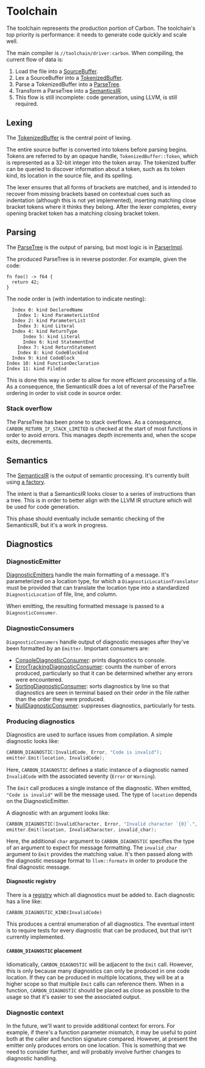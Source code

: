 # Toolchain

<!--
Part of the Carbon Language project, under the Apache License v2.0 with LLVM
Exceptions. See /LICENSE for license information.
SPDX-License-Identifier: Apache-2.0 WITH LLVM-exception
-->

The toolchain represents the production portion of Carbon. The toolchain's top
priority is performance: it needs to generate code quickly and scale well.

The main compiler is `//toolchain/driver:carbon`. When compiling, the current
flow of data is:

1. Load the file into a [SourceBuffer](source/source_buffer.h).
2. Lex a SourceBuffer into a [TokenizedBuffer](lexer/tokenized_buffer.h).
3. Parse a TokenizedBuffer into a [ParseTree](parser/parse_tree.h).
4. Transform a ParseTree into a [SemanticsIR](semantics/semantics_ir.h).
5. This flow is still incomplete: code generation, using LLVM, is still
   required.

## Lexing

The [TokenizedBuffer](lexer/tokenized_buffer.h) is the central point of lexing.

The entire source buffer is converted into tokens before parsing begins. Tokens are referred to by an opaque handle, `TokenizedBuffer::Token`, which is represented as a 32-bit integer into the token array. The tokenized buffer can be queried to discover information about a token, such as its token kind, its location in the source file, and its spelling.

The lexer ensures that all forms of brackets are matched, and is intended to recover from missing brackets based on contextual cues such as indentation (although this is not yet implemented), inserting matching close bracket tokens where it thinks they belong. After the lexer completes, every opening bracket token has a matching closing bracket token.

## Parsing

The [ParseTree](parser/parse_tree.h) is the output of parsing, but most logic is
in [ParserImpl](parser/parser_impl.h).

The produced ParseTree is in reverse postorder. For example, given the code:

```carbon
fn foo() -> f64 {
  return 42;
}
```

The node order is (with indentation to indicate nesting):

```carbon
  Index 0: kind DeclaredName
    Index 1: kind ParameterListEnd
  Index 2: kind ParameterList
    Index 3: kind Literal
  Index 4: kind ReturnType
      Index 5: kind Literal
      Index 6: kind StatementEnd
    Index 7: kind ReturnStatement
    Index 8: kind CodeBlockEnd
  Index 9: kind CodeBlock
Index 10: kind FunctionDeclaration
Index 11: kind FileEnd
```

This is done this way in order to allow for more efficient processing of a file.
As a consequence, the SemanticsIR does a lot of reversal of the ParseTree
ordering in order to visit code in source order.

### Stack overflow

The ParseTree has been prone to stack overflows. As a consequence,
`CARBON_RETURN_IF_STACK_LIMITED` is checked at the start of most functions in
order to avoid errors. This manages depth increments and, when the scope exits,
decrements.

## Semantics

The [SemanticsIR](semantics/semantics_ir.h) is the output of semantic
processing. It's currently built using
[a factory](semantics/semantics_ir_factory.h).

The intent is that a SemanticsIR looks closer to a series of instructions than a
tree. This is in order to better align with the LLVM IR structure which will be
used for code generation.

This phase should eventually include semantic checking of the SemanticsIR, but
it's a work in progress.

## Diagnostics

### DiagnosticEmitter

[DiagnosticEmitters](diagnostics/diagnostic_emitter.h) handle the main
formatting of a message. It's parameterized on a location type, for which a
`DiagnosticLocationTranslator` must be provided that can translate the location
type into a standardized `DiagnosticLocation` of file, line, and column.

When emitting, the resulting formatted message is passed to a
`DiagnosticConsumer`.

### DiagnosticConsumers

`DiagnosticConsumers` handle output of diagnostic messages after they've been
formatted by an `Emitter`. Important consumers are:

-   [ConsoleDiagnosticConsumer](diagnostics/diagnostic_emitter.h): prints
    diagnostics to console.
-   [ErrorTrackingDiagnosticConsumer](diagnostics/diagnostic_emitter.h): counts
    the number of errors produced, particularly so that it can be determined
    whether any errors were encountered.
-   [SortingDiagnosticConsumer](diagnostics/sorting_diagnostic_consumer.h):
    sorts diagnostics by line so that diagnostics are seen in terminal based on
    their order in the file rather than the order they were produced.
-   [NullDiagnosticConsumer](diagnostics/null_diagnostics.h): suppresses
    diagnostics, particularly for tests.

### Producing diagnostics

Diagnostics are used to surface issues from compilation. A simple diagnostic
looks like:

```cpp
CARBON_DIAGNOSTIC(InvalidCode, Error, "Code is invalid");
emitter.Emit(location, InvalidCode);
```

Here, `CARBON_DIAGNOSTIC` defines a static instance of a diagnostic named
`InvalidCode` with the associated severity (`Error` or `Warning`).

The `Emit` call produces a single instance of the diagnostic. When emitted,
`"Code is invalid"` will be the message used. The type of `location` depends on
the DiagnosticEmitter.

A diagnostic with an argument looks like:

```cpp
CARBON_DIAGNOSTIC(InvalidCharacter, Error, "Invalid character `{0}`.", char);
emitter.Emit(location, InvalidCharacter, invalid_char);
```

Here, the additional `char` argument to `CARBON_DIAGNOSTIC` specifies the type
of an argument to expect for message formatting. The `invalid_char` argument to
`Emit` provides the matching value. It's then passed along with the diagnostic
message format to `llvm::formatv` in order to produce the final diagnostic
message.

#### Diagnostic registry

There is a [registry](diagnostics/diagnostic_registry.def) which all diagnostics
must be added to. Each diagnostic has a line like:

```cppp
CARBON_DIAGNOSTIC_KIND(InvalidCode)
```

This produces a central enumeration of all diagnostics. The eventual intent is
to require tests for every diagnostic that can be produced, but that isn't
currently implemented.

#### `CARBON_DIAGNOSTIC` placement

Idiomatically, `CARBON_DIAGNOSTIC` will be adjacent to the `Emit` call. However,
this is only because many diagnostics can only be produced in one code location.
If they can be produced in multiple locations, they will be at a higher scope so
that multiple `Emit` calls can reference them. When in a function,
`CARBON_DIAGNOSTIC` should be placed as close as possible to the usage so that
it's easier to see the associated output.

### Diagnostic context

In the future, we'll want to provide additional context for errors. For example,
if there's a function parameter mismatch, it may be useful to point both at the
caller and function signature compared. However, at present the emitter only
produces errors on one location. This is something that we need to consider
further, and will probably involve further changes to diagnostic handling.
